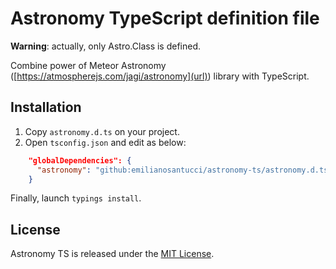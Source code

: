 # Astronomy TypeScript definition file

**Warning**: actually, only Astro.Class is defined.

Combine power of Meteor Astronomy ([https://atmospherejs.com/jagi/astronomy](url)) library with TypeScript.

## Installation
 1. Copy `astronomy.d.ts` on your project.
 2. Open `tsconfig.json` and edit as below: 
```json
    "globalDependencies": {
      "astronomy": "github:emilianosantucci/astronomy-ts/astronomy.d.ts#068ee124f5697b02564b01ae3d16fbfe9b0441dd"
    }
```

Finally, launch `typings install`.

## License

Astronomy TS is released under the [MIT License](http://opensource.org/licenses/MIT).
